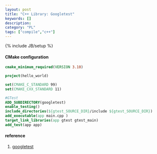 ```yaml
--- 
layout: post 
title: "C++ Library: Googletest" 
keywords: [] 
description: 
category: "PL"
tags: ["compile","c++"] 
--- 
```

{% include JB/setup %}

#### CMake configuration

```cmake
cmake_minimum_required(VERSION 3.10)

project(hello_world)

set(CMAKE_C_STANDARD 99)
set(CMAKE_CXX_STANDARD 11)

#GTest
ADD_SUBDIRECTORY(googletest)
enable_testing()
include_directories(${gtest_SOURCE_DIR}/include ${gtest_SOURCE_DIR})
add_executable(app main.cpp )
target_link_libraries(app gtest gtest_main)
add_test(app app)
```



#### reference
1. [googletest](https://github.com/google/googletest)
